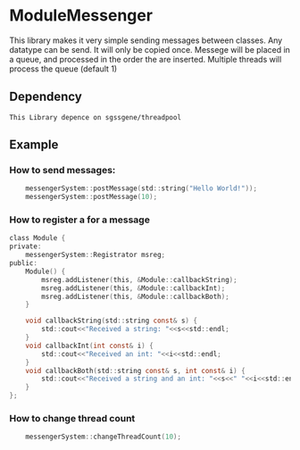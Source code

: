 # ModuleMessenger

This library makes it very simple sending messages between classes.
Any datatype can be send. It will only be copied once.
Messege will be placed in a queue, and processed in the order the are inserted.
Multiple threads will process the queue (default 1)

## Dependency
	This Library depence on sgssgene/threadpool

## Example
### How to send messages:
```c
	messengerSystem::postMessage(std::string("Hello World!"));
	messengerSystem::postMessage(10);
```

### How to register a for a message
```c
class Module {
private:
	messengerSystem::Registrator msreg;
public:
	Module() {
		msreg.addListener(this, &Module::callbackString);
		msreg.addListener(this, &Module::callbackInt);
		msreg.addListener(this, &Module::callbackBoth);
	}

	void callbackString(std::string const& s) {
		std::cout<<"Received a string: "<<s<<std::endl;
	}
	void callbackInt(int const& i) {
		std::cout<<"Received an int: "<<i<<std::endl;
	}
	void callbackBoth(std::string const& s, int const& i) {
		std::cout<<"Received a string and an int: "<<s<<" "<<i<<std::endl;
	}
};
```

### How to change thread count
```c
	messengerSystem::changeThreadCount(10);
```


